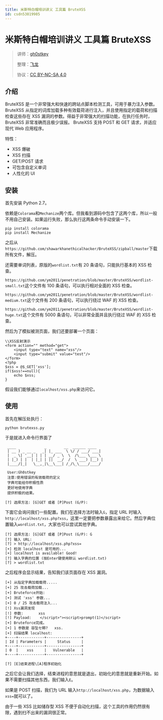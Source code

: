 ```yaml
---
title: 米斯特白帽培训讲义 工具篇 BruteXSS
id: csdn53819985
---
```


# 米斯特白帽培训讲义 工具篇 BruteXSS

> 讲师：[gh0stkey](https://www.zhihu.com/people/gh0stkey/answers)
> 
> 整理：[飞龙](https://github.com/)
> 
> 协议：[CC BY-NC-SA 4.0](http://creativecommons.org/licenses/by-nc-sa/4.0/)

## 介绍

BruteXSS 是一个非常强大和快速的跨站点脚本检测工具，可用于暴力注入参数。BruteXSS 从指定的词库加载多种有效载荷进行注入，并且使用指定的载荷和扫描检查这些存在 XSS 漏洞的参数。得益于非常强大的扫描功能，在执行任务时，BruteXSS 非常准确而且极少误报。 BruteXSS 支持 POST 和 GET 请求，并适应现代 Web 应用程序。

特性：

*   XSS 爆破
*   XSS 扫描
*   GET/POST 请求
*   可包含自定义单词
*   人性化的 UI

## 安装

首先安装 Python 2.7。

依赖是`Colorama`和`Mechanize`两个库。但我看到源码中包含了这两个库，所以一般不用自己安装。如果运行失败，那么执行这两条命令手动安装一下。

```
pip install colorama
pip install Mechanize
```

之后从`https://github.com/shawarkhanethicalhacker/BruteXSS/zipball/master`下载所有文件，解压。

还需要单词列表，原版的`wordlist.txt`有 20 条语句，只能执行基本的 XSS 检查。

`https://github.com/ym2011/penetration/blob/master/BruteXSS/wordlist-small.txt`这个文件有 100 条语句，可以执行相对全面的 XSS 检查。

`https://github.com/ym2011/penetration/blob/master/BruteXSS/wordlist-medium.txt`这个文件有 200 条语句，可以执行绕过 WAF 的 XSS 检查。

`https://github.com/ym2011/penetration/blob/master/BruteXSS/wordlist-huge.txt`这个文件有 5000 条语句，可以非常全面并且执行绕过 WAF 的 XSS 检查。

然后为了模拟被测页面，我们还要部署一个页面：

```
\\XSS反射演示
<form action="" method="get">
    <input type="text" name="xss"/>
    <input type="submit" value="test"/>
</form>
<?php
$xss = @$_GET['xss'];
if($xss!==null){
    echo $xss;
}
```

假设我们能够通过`localhost/xss.php`来访问它。

## 使用

首先在解压处执行：

```
python brutexss.py
```

于是就进入命令行界面了

```
 ____             _        __  ______ ____
 | __ ) _ __ _   _| |_ ___  \ \/ / ___/ ___|
 |  _ \| '__| | | | __/ _ \  \  /\___ \___ \
 | |_) | |  | |_| | ||  __/  /  \ ___) |__) |
 |____/|_|   \__,_|\__\___| /_/\_\____/____/

 User:Gh0stkey
 注意:使用错误的有效载荷的定义
 字典可能给你积极性质
 更好地使用字典
 提供积极的结果。

[?] 选择方法: [G]GET 或者 [P]Post (G/P):
```

下面它会询问我们一些配置。我们在选择方法时输入`G`，指定 URL 时输入`http://localhost/xss.php?xss`，这里一定要把参数暴露出来给它。然后字典位置输入`wordlist.txt`，大家也可以尝试其他字典。

```
[?] 选择方法: [G]GET 或者 [P]Post (G/P): G
[?] 输入 URL:
[?] > http://localhost/xss.php?xss=
[+] 检测 localhost 是可用的...
[+] localhost is available! Good!
[?] 输入字典的位置 (按Enter键使用默认 wordlist.txt)
[?] > wordlist.txt
```

之后程序会显示结果，告知我们该页面存在 XSS 漏洞。

```
[+] 从指定字典加载载荷.....
[+] 25 攻击载荷加载...
[+] Bruteforce开始:
[+] 测试 'xss' 参数...
[+] 0 / 25 攻击载荷注入...
[!] Xss漏洞发现
[!] 参数:       xss
[!] Payload:    </script>"><script>prompt(1)</script>
[+] Bruteforce完成。
[+] 1 参数是 容坠セ鞯?   xss.
[+] 扫描结果 localhost:
+----+------------+----------------+
| Id | Parameters |     Status     |
+----+------------+----------------+
| 0  |    xss     |   Vulnerable   |
+----+------------+----------------+

[?] [E]结束进程\[A]程序初始化
```

之后它会让我们选择，结束进程的意思就是退出，初始化的意思就是重新开始。如果不需要扫描其他东西，我们输入`E`。

如果是 POST 扫描，我们为 URL 输入`http://localhost/xss.php`，为数据输入`xss=`就可以了。

由于一些 XSS 比如储存型 XSS 不便于自动化扫描，这个工具的作用仍然很有限，遇到扫不出来的漏洞很正常。